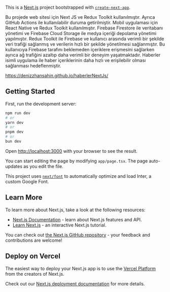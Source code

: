 This is a [Next.js](https://nextjs.org/) project bootstrapped with [`create-next-app`](https://github.com/vercel/next.js/tree/canary/packages/create-next-app).


Bu projede web sitesi için Next JS ve Redux Toolkit kullanılmıştır. Ayrıca GitHub Actions ile kullanılabilir duruma getirilmiştir. Mobil uygulaması için React Native ve Redux Toolkit kullanılmıştır. Firebase Firestore ile veritabanı yönetimi ve Firebase Cloud Storage ile medya içeriği depolama yönetimi yapılmıştır. Redux Toolkit ile Firebase ve kullanıcı arasında verimli bir şekilde veri trafiği sağlanmış ve verilerin hızlı bir şekilde yönetilmesi sağlanmıştır. Bu kullanıcıya Firebase tarafını beklemeden içeriklere erişmesini sağlarken ayrıca ağ trafiğini azaltıp daha verimli bir deneyim yaşatmaktadır. Haberler isimli uygulama ile haber içeriklerinin daha hızlı ve erişilebilir olması sağlanması hedeflenmiştir.

https://denizzhansahin.github.io/haberlerNextJs/


## Getting Started

First, run the development server:

```bash
npm run dev
# or
yarn dev
# or
pnpm dev
# or
bun dev
```

Open [http://localhost:3000](http://localhost:3000) with your browser to see the result.

You can start editing the page by modifying `app/page.tsx`. The page auto-updates as you edit the file.

This project uses [`next/font`](https://nextjs.org/docs/basic-features/font-optimization) to automatically optimize and load Inter, a custom Google Font.

## Learn More

To learn more about Next.js, take a look at the following resources:

- [Next.js Documentation](https://nextjs.org/docs) - learn about Next.js features and API.
- [Learn Next.js](https://nextjs.org/learn) - an interactive Next.js tutorial.

You can check out [the Next.js GitHub repository](https://github.com/vercel/next.js/) - your feedback and contributions are welcome!

## Deploy on Vercel

The easiest way to deploy your Next.js app is to use the [Vercel Platform](https://vercel.com/new?utm_medium=default-template&filter=next.js&utm_source=create-next-app&utm_campaign=create-next-app-readme) from the creators of Next.js.

Check out our [Next.js deployment documentation](https://nextjs.org/docs/deployment) for more details.

